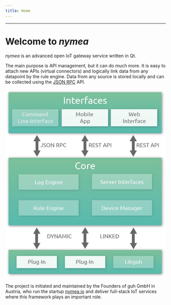 ```yaml
---
title: Home
---
```


--------------------------------------------

# Welcome to *nymea*
*nymea* is an advanced open IoT gateway service written in Qt.

The main purpose is API management, but it can do much more. It is easy to attach new APIs (virtual connectors) and logically link data from any datapoint by the rule engine. Data from any source is stored locally and can be collected using the [JSON RPC](https://docs.nymea.io/jsonrpc.html) API.

![web interface device screen](../images/nymea-structure.jpg)

The project is initiated and maintained by the Founders of guh GmbH in Austria, who run the startup [nymea.io](https://nymea.io) and deliver full-stack IoT services where this framework plays an important role.

